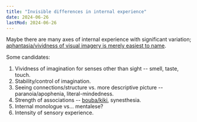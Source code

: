 ```yaml
---
title: "Invisible differences in internal experience"
date: 2024-06-26
lastMod: 2024-06-26
---
```


Maybe there are many axes of internal experience with significant variation; [aphantasia/vividness of visual imagery is merely easiest to name](https://joel-becker.com/digital-garden/aphantasia-ontology/).

Some candidates:

1. Vividness of imagination for senses other than sight -- smell, taste, touch.
2. Stability/control of imagination.
3. Seeing connections/structure vs. more descriptive picture -- paranoia/apophenia, literal-mindedness.
4. Strength of associations -- [bouba/kiki](https://en.wikipedia.org/wiki/Bouba/kiki_effect), synesthesia.
5. Internal monologue vs... mentalese?
6. Intensity of sensory experience.